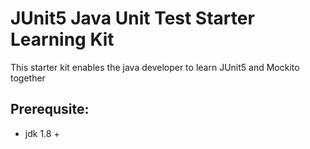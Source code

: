 # JUnit5 Java Unit Test Starter Learning Kit

This starter kit enables the java developer to learn JUnit5 and Mockito together

## Prerequsite:
- jdk 1.8 +
